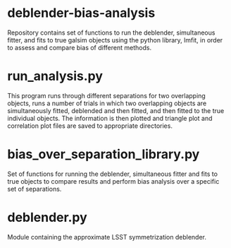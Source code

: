 deblender-bias-analysis
============

Repository contains set of functions to run the deblender, simultaneous fitter, and fits to true
galsim objects using the python library, lmfit, in order to assess and compare bias of
different methods.

# run_analysis.py
This program runs through different separations
for two overlapping objects, runs a number of trials
in which two overlapping objects are simultaneously
fitted, deblended and then fitted, and then fitted 
to the true individual objects. The information is
then plotted and triangle plot and correlation plot 
files are saved to appropriate directories.

# bias_over_separation_library.py
Set of functions for running the deblender, simultaneous fitter
and fits to true objects to compare results and perform
bias analysis over a specific set of separations.

# deblender.py
Module containing the approximate LSST symmetrization deblender.
